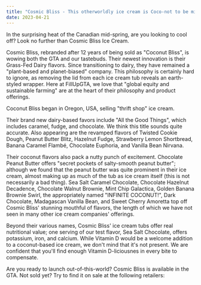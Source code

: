 ```yaml
---
title: "Cosmic Bliss - This otherworldly ice cream is Coco-not to be missed"
date: 2023-04-21
---
```


In the surprising heat of the Canadian mid-spring, are you looking to cool off? Look no further than Cosmic Bliss Ice Cream. 

Cosmic Bliss, rebranded after 12 years of being sold as "Coconut Bliss", is wowing both the GTA and our tastebuds. Their newest innovation is 
their Grass-Fed Dairy flavors. Since transitioning to dairy, they have remained a "plant-based and planet-biased" company. This philosophy is certainly hard to ignore, 
as removing the lid from each ice cream tub
reveals an earth-styled wrapper. Here at FillUpGTA, we love that "global equity and sustainable farming" are at the heart of their philosophy and product offerings.

Coconut Bliss began in Oregon, USA, selling "thrift shop" ice cream.

Their brand new dairy-based favors include "All the Good Things", which includes caramel, fudge, and chocolate. We think this title sounds quite accurate. Also appearing
are the revamped flavors of Twisted Cookie Dough, Peanut Butter Blitz, Hazelnut Fudge, Strawberry Lemon Shortbread, Banana Caramel Flambé, Chocolate Euphoria, and Vanilla Bean
Nirvana. 

Their coconut flavors also pack a nutty punch of excitement. Chocolate Peanut Butter offers "secret pockets of salty-smooth peanut butter"; although we found that the peanut
butter was quite prominent in their ice cream, almost making up as much of the tub as ice cream itself (this is not necessarily a bad thing). Sea Salt Caramel Chocolate, Chocolate Hazelnut
Decadence, Chocolate Walnut Brownie, Mint Chip Galactica, Golden Banana Brownie Swirl, the appropriately named "INFINITE COCONUT!", Dark Chocolate, Madagascan Vanilla Bean, and Sweet Cherry Amoretta top off Cosmic Bliss' stunning mouthful of flavors, the length of which we have not seen in many other ice cream companies' offerings.

Beyond their various names, Cosmic Bliss' ice cream tubs offer real nutritional value; one serving of our test flavor, Sea Salt Chocolate, offers potassium, iron, and calcium.
While Vitamin D would be a welcome addition to a coconut-based ice cream, we don't mind that it's not present. We are confident that you'll find enough Vitamin D-liciousnes
in every bite to compensate.

Are you ready to launch out-of-this-world? Cosmic Bliss is available in the GTA. Not sold yet? Try to find it on sale at the following retailers:
